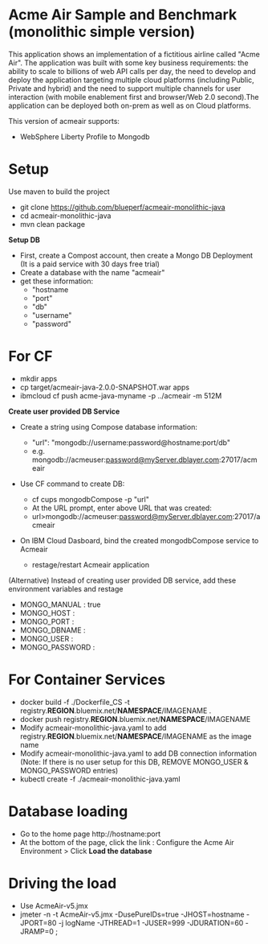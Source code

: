 # Acme Air Sample and Benchmark (monolithic simple version)

This application shows an implementation of a fictitious airline called "Acme Air".  The application was built with some key business requirements: the ability to scale to billions of web API calls per day, the need to develop and deploy the application targeting multiple cloud platforms (including Public, Private and hybrid) and the need to support multiple channels for user interaction (with mobile enablement first and browser/Web 2.0 second).The application can be deployed both on-prem as well as on Cloud platforms. 

This version of acmeair supports:
  - WebSphere Liberty Profile to Mongodb

# Setup
Use maven to build the project
 - git clone https://github.com/blueperf/acmeair-monolithic-java
 - cd acmeair-monolithic-java
 - mvn clean package
 
  **Setup DB**
 - First, create a Compost account, then create a Mongo DB Deployment (It is a paid service with 30 days free trial)
 - Create a database with the name "acmeair"
 - get these information:
   - "hostname
   - "port"
   - "db"
   - "username"
   - "password"
 
# For CF
 - mkdir apps
 - cp target/acmeair-java-2.0.0-SNAPSHOT.war apps
 - ibmcloud cf push acme-java-myname -p ../acmeair -m 512M
 
**Create user provided DB Service**
- Create a string using Compose database information:
   - "url": "mongodb://username:password@hostname:port/db"
   - e.g. mongodb://acmeuser:password@myServer.dblayer.com:27017/acmeair
 
- Use CF command to create DB:
   - cf cups mongodbCompose -p "url"
   - At the URL prompt, enter above URL that was created:
   - url>mongodb://acmeuser:password@myServer.dblayer.com:27017/acmeair
 
- On IBM Cloud Dasboard, bind the created mongodbCompose service to Acmeair
   - restage/restart Acmeair application
 
(Alternative)
Instead of creating user provided DB service, add these environment variables and restage
   - MONGO_MANUAL : true
   - MONGO_HOST : <hostname>
   - MONGO_PORT : <port>
   - MONGO_DBNAME : <db>
   - MONGO_USER : <username>
   - MONGO_PASSWORD : <password>

  
# For Container Services
 - docker build -f ./Dockerfile_CS -t registry.**REGION**.bluemix.net/**NAMESPACE**/IMAGENAME .
 - docker push registry.**REGION**.bluemix.net/**NAMESPACE**/IMAGENAME
 - Modify acmeair-monolithic-java.yaml to add registry.**REGION**.bluemix.net/**NAMESPACE**/IMAGENAME as the image name
 - Modify acmeair-monolithic-java.yaml to add DB connection information (Note: If there is no user setup for this DB, REMOVE MONGO_USER & MONGO_PASSWORD entries)
 - kubectl create -f ./acmeair-monolithic-java.yaml

# Database loading
 - Go to the home page http://hostname:port
 - At the bottom of the page, click the link : Configure the Acme Air Environment > Click **Load the database**
 
# Driving the load
 - Use AcmeAir-v5.jmx
 - jmeter -n -t AcmeAir-v5.jmx -DusePureIDs=true -JHOST=hostname -JPORT=80 -j logName -JTHREAD=1 -JUSER=999 -JDURATION=60 -JRAMP=0 ;
